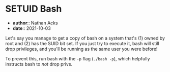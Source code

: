 # SETUID Bash

* **author**:: Nathan Acks  
* **date**:: 2021-10-03

Let's say you manage to get a copy of bash on a system that's (1) owned by root and (2) has the SUID bit set. If you just try to execute it, bash will still drop privileges, and you'll be running as the same user you were before!

To prevent this, run bash with the `-p` flag (`./bash -p`), which helpfully instructs bash to *not* drop privs.

